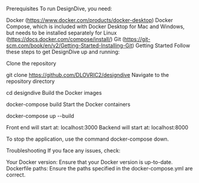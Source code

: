 Prerequisites
To run DesignDive, you need:

Docker (https://www.docker.com/products/docker-desktop)
Docker Compose, which is included with Docker Desktop for Mac and Windows, but needs to be installed separately for Linux (https://docs.docker.com/compose/install/)
Git (https://git-scm.com/book/en/v2/Getting-Started-Installing-Git)
Getting Started
Follow these steps to get DesignDive up and running:

Clone the repository

git clone https://github.com/DLOVRIC2/designdive
Navigate to the repository directory

cd designdive
Build the Docker images

docker-compose build
Start the Docker containers

docker-compose up --build


Front end will start at: localhost:3000
Backend will start at: localhost:8000



To stop the application, use the command docker-compose down.

Troubleshooting
If you face any issues, check:

Your Docker version: Ensure that your Docker version is up-to-date.
Dockerfile paths: Ensure the paths specified in the docker-compose.yml are correct.
